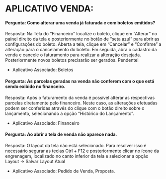 # APLICATIVO VENDA:
#### Pergunta: Como alterar uma venda já faturada e com boletos emitidos?
Resposta: Na Tela do “Financeiro” localize o boleto, clique em “Alterar” no painel direito da tela e posteriormente no botão de “seta azul” para abrir as configurações do boleto. Aberta a tela, clique em “Cancelar” e “Confirme” a alteração para o cancelamento do boleto. Em seguida, abra o cadastro da venda e cancele o faturamento para realizar a alteração desejada. Posteriormente novos boletos precisarão ser gerados. Pendente!
- Aplicativo Associado: Boletos
#### Pergunta: As parcelas geradas na venda não conferem com o que está sendo exibido no financeiro.
Resposta: Após o faturamento da venda é possível alterar as respectivas parcelas diretamente pelo financeiro. Neste caso, as alterações efetuadas podem ser conferidas através do clique com o botão direito sobre o lançamento, selecionando a opção “Histórico do Lançamento”.
- Aplicativo Associado: Financeiro
#### Pergunta: Ao abrir a tela de venda não aparece nada.
Resposta: O layout da tela não está selecionado. Para resolver isso é necessário segurar as teclas Ctrl + F12 e posteriormente clicar no ícone da engrenagem, localizado no canto inferior da tela e selecionar a opção Layout →  Salvar Layout Atual
- Aplicativo Associado: Pedido de Venda, Proposta.